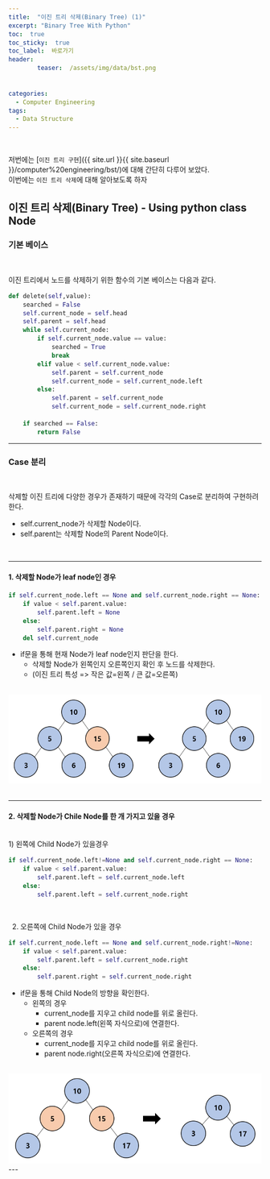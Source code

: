 ```yaml
---
title:  "이진 트리 삭제(Binary Tree) (1)"  
excerpt: "Binary Tree With Python"
toc:  true
toc_sticky:  true
toc_label:  바로가기
header:
        teaser:  /assets/img/data/bst.png


categories:
  - Computer Engineering
tags:
  - Data Structure
---
```

<br/>

저번에는 [`이진 트리 구현`]({{ site.url }}{{ site.baseurl }}/computer%20engineering/bst/)에 대해 간단히 다루어 보았다.<br/>
이번에는 `이진 트리 삭제`에 대해 알아보도록 하자 <br/>

## 이진 트리 삭제(Binary Tree) - Using python class Node

### 기본 베이스
<br/>

이진 트리에서 노드를 삭제하기 위한 함수의 기본 베이스는 다음과 같다.
```python
def delete(self,value):
    searched = False
    self.current_node = self.head
    self.parent = self.head
    while self.current_node:
        if self.current_node.value == value:
            searched = True
            break
        elif value < self.current_node.value:
            self.parent = self.current_node
            self.current_node = self.current_node.left
        else:
            self.parent = self.current_node
            self.current_node = self.current_node.right
    
    if searched == False:
        return False
```

---

### Case 분리  
<br/>

삭제할 이진 트리에 다양한 경우가 존재하기 때문에 각각의 Case로 분리하여 구현하려한다.
<br/>
* self.current_node가 삭제할 Node이다.  
* self.parent는 삭제할 Node의 Parent Node이다.  
<br/>

---

#### 1. 삭제할 Node가 leaf node인 경우   
```python
if self.current_node.left == None and self.current_node.right == None:
    if value < self.parent.value:
        self.parent.left = None
    else:
        self.parent.right = None
    del self.current_node
```
* if문을 통해 현재 Node가 leaf node인지 판단을 한다.
    * 삭제할 Node가 왼쪽인지 오른쪽인지 확인 후 노드를 삭제한다.
    * (이진 트리 특성 => 작은 값=왼쪽 / 큰 값=오른쪽)

<br/>
<div align=center>
<img width ="600" src="/assets/img/data/tree/leaf.PNG">
</div>

<br/>

---

#### 2. 삭제할 Node가 Chile Node를 한 개 가지고 있을 경우  
<br/>
1) 왼쪽에 Child Node가 있을경우

```python
if self.current_node.left!=None and self.current_node.right == None:
    if value < self.parent.value:
        self.parent.left = self.current_node.left
    else:
        self.parent.left = self.current_node.right
```
<br/>

2) 오른쪽에 Child Node가 있을 경우

```python
if self.current_node.left == None and self.current_node.right!=None:
    if value < self.parent.value:
        self.parent.left = self.current_node.right
    else:
        self.parent.right = self.current_node.right
```

* if문을 통해 Child Node의 방향을 확인한다.
    * 왼쪽의 경우
        * current_node를 지우고 child node를 위로 올린다.
        * parent node.left(왼쪽 자식으로)에 연결한다.
    * 오른쪽의 경우
        * current_node를 지우고 child node를 위로 올린다.
        * parent node.right(오른쪽 자식으로)에 연결한다.  
<br/>

<div align=center>
<img width ="600" src="/assets/img/data/tree/child.PNG">
</div>
---

